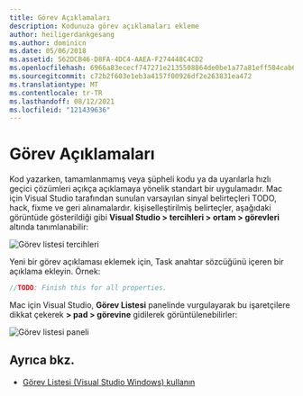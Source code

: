 ```yaml
---
title: Görev Açıklamaları
description: Kodunuza görev açıklamaları ekleme
author: heiligerdankgesang
ms.author: dominicn
ms.date: 05/06/2018
ms.assetid: 562DCB46-D8FA-4DC4-AAEA-F274448C4CD2
ms.openlocfilehash: 6966a83ececf747271e2135508864de0be1a77a81eff584cab64dcde52c75f24
ms.sourcegitcommit: c72b2f603e1eb3a4157f00926df2e263831ea472
ms.translationtype: MT
ms.contentlocale: tr-TR
ms.lasthandoff: 08/12/2021
ms.locfileid: "121439636"
---
```

# <a name="task-comments"></a>Görev Açıklamaları

Kod yazarken, tamamlanmamış veya şüpheli kodu ya da uyarılarla hızlı geçici çözümleri açıkça açıklamaya yönelik standart bir uygulamadır. Mac için Visual Studio tarafından sunulan varsayılan sinyal belirteçleri TODO, hack, fixme ve geri alınamalardır. kişiselleştirilmiş belirteçler, aşağıdaki görüntüde gösterildiği gibi **Visual Studio > tercihleri > ortam > görevleri** altında tanımlanabilir:

![Görev listesi tercihleri](media/source-editor-image10.png)

Yeni bir görev açıklaması eklemek için, Task anahtar sözcüğünü içeren bir açıklama ekleyin. Örnek:

```csharp
//TODO: Finish this for all properties.
```

Mac için Visual Studio, **Görev Listesi** panelinde vurgulayarak bu işaretçilere dikkat çekerek **> pad > görevine** gidilerek görüntülenebilirler:

![Görev listesi paneli](media/source-editor-image11.png)

## <a name="see-also"></a>Ayrıca bkz.

- [Görev Listesi (Visual Studio Windows) kullanın](/visualstudio/ide/using-the-task-list)